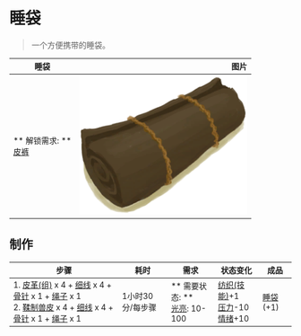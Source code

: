 # 睡袋  
> 一个方便携带的睡袋。  
  
  睡袋  |   图片   
 ----  |  ----:   
 ** 解锁需求: **<br>[皮裤](LeatherPants.md)  |  <img decoding="async" src="Sprite/Bedroll.png" href="a.md" style="max-width:300px;max-height:300px;">   
  
## 制作  
步骤  |  耗时  |  需求  |  状态变化  |  成品  
----  |  ----  |  ----  |  ----  |  ----  
1. [皮革(组)](GpTag_Leather.md) x 4 + [细线](CordFiber.md) x 4 + [骨针](BoneNeedle.md) x 1 + [绳子](Rope.md) x 1<br>2. [鞣制兽皮](CuredSkin.md) x 4 + [细线](CordFiber.md) x 4 + [骨针](BoneNeedle.md) x 1 + [绳子](Rope.md) x 1  |  1小时30分/每步骤  |  ** 需要状态: **<br>[光亮](Light.md): 10-100  |  [纺织(技能)](Skill_Tailoring.md)+1<br>[压力](Stress.md)-10<br>[情绪](Morale.md)+10  |  [睡袋](BedRoll.md)(+1)  


<script>document.title="睡袋 - 卡牌生存百科 Card Survival Wiki";</script>